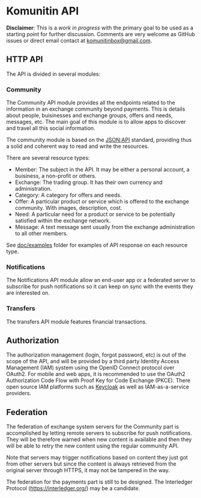 # Komunitin API
**Disclaimer**: This is a *work in progress* with the primary goal to be used as a starting point for further discussion. Comments are very welcome as GitHub issues or direct email contact at komunitinbox@gmail.com.

## HTTP API
The API is divided in several modules:

### Community
The Community API module provides all the endpoints related to the information in an exchange community beyond payments. This is details about people, buisinesses and exchange groups, offers and needs, messages, etc. The main goal of this module is to allow apps to discover and travel all this social information.

The community module is based on the [JSON:API](https://jsonapi.org) standard, providing thus a solid and coherent way to read and write the resources.

There are several resource types:
  * Member: The subject in the API. It may be either a personal account, a buisiness, a non-profit or others.
  * Exchange: The trading group. It has their own currency and administration.
  * Category: A category for offers and needs.
  * Offer: A particular product or service which is offered to the exchange community. With images, description, cost.
  * Need: A particular need for a product or service to be potentially satisfied within the exchange network.
  * Message: A text message sent usually from the exchange administration to all other members.

See [doc/examples](doc/examples) folder for examples of API response on each resource type.

### Notifications
The Notifications API module allow an end-user app or a federated server to subscribe for push notifications so it can keep on sync with the events they are interested on.

### Transfers
The transfers API module features financial transactions.

## Authorization
The authorization management (login, forgot password, etc) is out of the scope of the API, and will be provided by a third party Identity Access Management (IAM) system using the OpenID Connect protocol over OAuth2. For mobile and web apps, it is recommended to use the OAuth2 Authorization Code Flow with Proof Key for Code Exchange (PKCE). There open source IAM platforms such as [Keycloak](https://keycloak.org) as well as IAM-as-a-service providers.

## Federation
The federation of exchange system servers for the Community part is accomplished by letting remote servers to subscribe for push notifications. They will be therefore warned when new content is available and then they will be able to retry the new content using the regular community API.

Note that servers may trigger notifications based on content they just got from other servers but since the content is always retrieved from the original server through HTTPS, it may not be tampered in the way.

The federation for the payments part is still to be designed. The Interledger Protocol (https://interledger.org/) may be a candidate.

